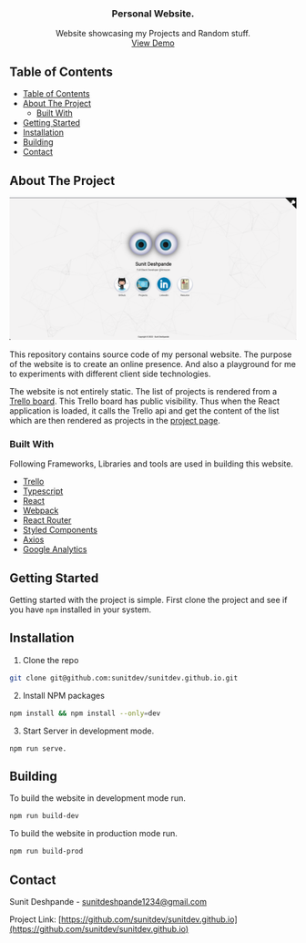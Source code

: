 <p align="center">
  <h3 align="center">Personal Website.</h3>

  <p align="center">
    Website showcasing my Projects and Random stuff.
    <br />
    <a href="https://sunitdev.github.io/">View Demo</a>
  </p>
</p>



<!-- TABLE OF CONTENTS -->
## Table of Contents

- [Table of Contents](#table-of-contents)
- [About The Project](#about-the-project)
  - [Built With](#built-with)
- [Getting Started](#getting-started)
- [Installation](#installation)
- [Building](#building)
- [Contact](#contact)


<!-- ABOUT THE PROJECT -->
## About The Project

[![Product Name Screen Shot][product-screenshot]](https://sunitdev.github.io/)

This repository contains source code of my personal website. The purpose of the website is to create an online presence. And also a playground for me to experiments with different client side technologies.

The website is not entirely static. The list of projects is rendered from a [Trello board](https://trello.com/b/R6NkuhCD/personal-website). This Trello board has public visibility. Thus when the React application is loaded, it calls the Trello api and get the content of the list which are then rendered as projects in the [project page](https://sunitdev.github.io/#/projects/).


### Built With

Following Frameworks, Libraries and tools are used in building this website.

* [Trello](https://trello.com/b/R6NkuhCD/personal-website)
* [Typescript](http://www.typescriptlang.org/)
* [React](https://reactjs.org/)
* [Webpack](https://webpack.js.org/)
* [React Router](https://github.com/ReactTraining/react-router)
* [Styled Components](https://www.styled-components.com/)
* [Axios](https://github.com/axios/axios)
* [Google Analytics](https://analytics.google.com/analytics/web/)



<!-- GETTING STARTED -->
## Getting Started

Getting started with the project is simple. First clone the project and see if you have `npm` installed in your system.


## Installation

1. Clone the repo
```sh
git clone git@github.com:sunitdev/sunitdev.github.io.git
```
2. Install NPM packages
```sh
npm install && npm install --only=dev
```
3. Start Server in development mode.
```JS
npm run serve.
```

## Building

To build the website in development mode run.

```sh
npm run build-dev
```

To build the website in production mode run.

```sh
npm run build-prod
```


<!-- CONTACT -->
## Contact

Sunit Deshpande  - sunitdeshpande1234@gmail.com

Project Link: [https://github.com/sunitdev/sunitdev.github.io](https://github.com/sunitdev/sunitdev.github.io)


<!-- MARKDOWN LINKS & IMAGES -->
[product-screenshot]: docs/images/screenshot_main_page.png